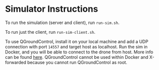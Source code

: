 # Simulator Instructions

To run the simulation (server and client), run `run-sim.sh`.

To run just the client, run `run-sim-client.sh`.

To use QGroundControl, install it on your local machine and add a UDP connection with port `14557` and target host as localhost. Run the sim in Docker, and you will be able to connect to the drone from host. More info can be found [here](https://dev.px4.io/v1.9.0/en/test_and_ci/docker.html). QGroundControl cannot be used within Docker and X-forwarded because you cannot run QGroundControl as root.